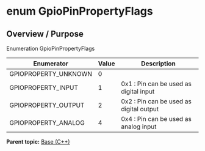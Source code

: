 # enum GpioPinPropertyFlags

## Overview / Purpose

Enumeration GpioPinPropertyFlags

|Enumerator|Value|Description|
|----------|-----|-----------|
|GPIOPROPERTY\_UNKNOWN|0| |
|GPIOPROPERTY\_INPUT|1|0x1 : Pin can be used as digital input|
|GPIOPROPERTY\_OUTPUT|2|0x2 : Pin can be used as digital output|
|GPIOPROPERTY\_ANALOG|4|0x4 : Pin can be used as analog input|

**Parent topic:** [Base \(C++\)](../../summary_pages/Base.md)

